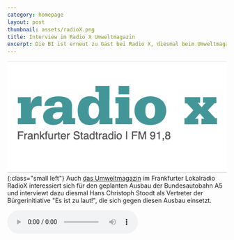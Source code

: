 ```yaml
---
category: homepage
layout: post
thumbnail: assets/radioX.png
title: Interview im Radio X Umweltmagazin
excerpt: Die BI ist erneut zu Gast bei Radio X, diesmal beim Umweltmagazin
---
```

![Logo von Radio X](/assets/radioX.png){:class="small left"}
Auch [das Umweltmagazin](http://www.radiox.de/sendungen/umweltmagazin) im Frankfurter Lokalradio RadioX interessiert sich für den geplanten Ausbau der Bundesautobahn A5 und interviewt dazu diesmal Hans Christoph Stoodt als Vertreter der Bürgerinitiative "Es ist zu laut!", die sich gegen diesen Ausbau einsetzt.

<audio controls style="display: block;">
  <source src="/assets/radioX-Umweltmagazin.mp3" type="audio/mp3" />
  <a href="/assets/radioX-Umweltmagazin.mp3">Download</a>
</audio>
